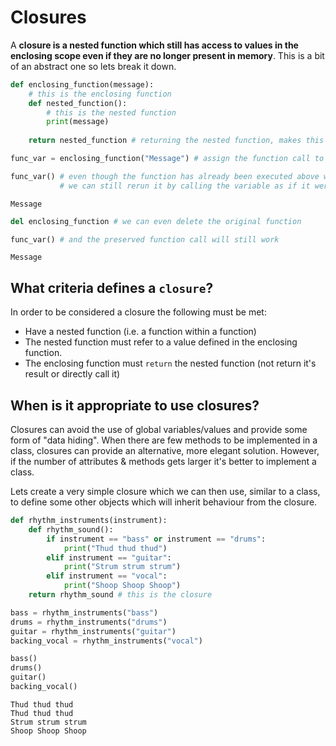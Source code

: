 # Closures
A __closure is a nested function which still has access to values in the enclosing scope even if they are no longer present in memory__. This is a bit of an abstract one so lets break it down.


```python
def enclosing_function(message):
    # this is the enclosing function
    def nested_function():
        # this is the nested function
        print(message)
        
    return nested_function # returning the nested function, makes this a "closure"

func_var = enclosing_function("Message") # assign the function call to a variable

func_var() # even though the function has already been executed above when assigning it
           # we can still rerun it by calling the variable as if it were a function
```

    Message



```python
del enclosing_function # we can even delete the original function

func_var() # and the preserved function call will still work
```

    Message


## What criteria defines a `closure`?
In order to be considered a closure the following must be met:
- Have a nested function (i.e. a function within a function)
- The nested function must refer to a value defined in the enclosing function.
- The enclosing function must `return` the nested function (not return it's result or directly call it)

## When is it appropriate to use closures?
Closures can avoid the use of global variables/values and provide some form of "data hiding". When there are few methods to be implemented in a class, closures can provide an alternative, more elegant solution. However, if the number of attributes & methods gets larger it's better to implement a class.

Lets create a very simple closure which we can then use, similar to a class, to define some other objects which will inherit behaviour from the closure.


```python
def rhythm_instruments(instrument):
    def rhythm_sound():
        if instrument == "bass" or instrument == "drums":
            print("Thud thud thud")
        elif instrument == "guitar":
            print("Strum strum strum")
        elif instrument == "vocal":
            print("Shoop Shoop Shoop")
    return rhythm_sound # this is the closure

bass = rhythm_instruments("bass")
drums = rhythm_instruments("drums")
guitar = rhythm_instruments("guitar")
backing_vocal = rhythm_instruments("vocal")

bass()
drums()
guitar()
backing_vocal()
```

    Thud thud thud
    Thud thud thud
    Strum strum strum
    Shoop Shoop Shoop



```python

```
